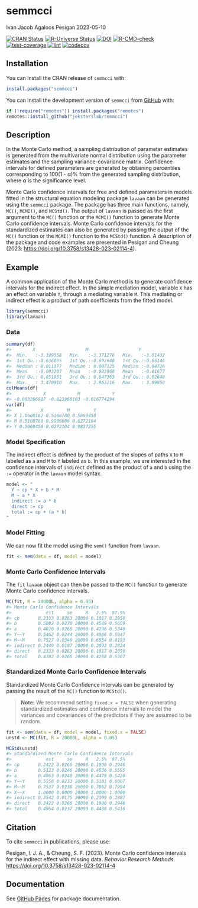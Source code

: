 semmcci
================
Ivan Jacob Agaloos Pesigan
2023-05-10

<!-- README.md is generated from README.Rmd. Please edit that file -->
<!-- badges: start -->

[![CRAN
Status](https://www.r-pkg.org/badges/version/semmcci)](https://cran.r-project.org/package=semmcci)
[![R-Universe
Status](https://jeksterslab.r-universe.dev/badges/semmcci)](https://jeksterslab.r-universe.dev)
[![DOI](https://zenodo.org/badge/DOI/10.3758/s13428-023-02114-4.svg)](https://doi.org/10.3758/s13428-023-02114-4)
[![R-CMD-check](https://github.com/jeksterslab/semmcci/workflows/R-CMD-check/badge.svg)](https://github.com/jeksterslab/semmcci/actions)
[![test-coverage](https://github.com/jeksterslab/semmcci/actions/workflows/test-coverage.yaml/badge.svg)](https://github.com/jeksterslab/semmcci/actions/workflows/test-coverage.yaml)
[![lint](https://github.com/jeksterslab/semmcci/actions/workflows/lint.yaml/badge.svg)](https://github.com/jeksterslab/semmcci/actions/workflows/lint.yaml)
[![codecov](https://codecov.io/gh/jeksterslab/semmcci/branch/main/graph/badge.svg?token=KVLUET3DJ6)](https://codecov.io/gh/jeksterslab/semmcci)
<!-- badges: end -->

## Installation

You can install the CRAN release of `semmcci` with:

``` r
install.packages("semmcci")
```

You can install the development version of `semmcci` from
[GitHub](https://github.com/jeksterslab/semmcci) with:

``` r
if (!require("remotes")) install.packages("remotes")
remotes::install_github("jeksterslab/semmcci")
```

## Description

In the Monte Carlo method, a sampling distribution of parameter
estimates is generated from the multivariate normal distribution using
the parameter estimates and the sampling variance-covariance matrix.
Confidence intervals for defined parameters are generated by obtaining
percentiles corresponding to 100(1 - α)% from the generated sampling
distribution, where α is the significance level.

Monte Carlo confidence intervals for free and defined parameters in
models fitted in the structural equation modeling package `lavaan` can
be generated using the `semmcci` package. The package has three main
functions, namely, `MC()`, `MCMI()`, and `MCStd()`. The output of
`lavaan` is passed as the first argument to the `MC()` function or the
`MCMI()` function to generate Monte Carlo confidence intervals. Monte
Carlo confidence intervals for the standardized estimates can also be
generated by passing the output of the `MC()` function or the `MCMI()`
function to the `MCStd()` function. A description of the package and
code examples are presented in Pesigan and Cheung (2023:
<https://doi.org/10.3758/s13428-023-02114-4>).

## Example

A common application of the Monte Carlo method is to generate confidence
intervals for the indirect effect. In the simple mediation model,
variable `X` has an effect on variable `Y`, through a mediating variable
`M`. This mediating or indirect effect is a product of path coefficients
from the fitted model.

``` r
library(semmcci)
library(lavaan)
```

### Data

``` r
summary(df)
#>        X                   M                   Y           
#>  Min.   :-3.199558   Min.   :-3.371276   Min.   :-3.61432  
#>  1st Qu.:-0.636035   1st Qu.:-0.692640   1st Qu.:-0.66146  
#>  Median : 0.011377   Median : 0.007125   Median :-0.04726  
#>  Mean   :-0.003207   Mean   :-0.023968   Mean   :-0.01677  
#>  3rd Qu.: 0.651951   3rd Qu.: 0.647363   3rd Qu.: 0.62640  
#>  Max.   : 3.470910   Max.   : 2.963216   Max.   : 3.09950
colMeans(df)
#>            X            M            Y 
#> -0.003206987 -0.023968103 -0.016774294
var(df)
#>           X         M         Y
#> X 1.0600162 0.5108780 0.5069458
#> M 0.5108780 0.9996606 0.6272104
#> Y 0.5069458 0.6272104 0.9837255
```

### Model Specification

The indirect effect is defined by the product of the slopes of paths `X`
to `M` labeled as `a` and `M` to `Y` labeled as `b`. In this example, we
are interested in the confidence intervals of `indirect` defined as the
product of `a` and `b` using the `:=` operator in the `lavaan` model
syntax.

``` r
model <- "
  Y ~ cp * X + b * M
  M ~ a * X
  indirect := a * b
  direct := cp
  total := cp + (a * b)
"
```

### Model Fitting

We can now fit the model using the `sem()` function from `lavaan`.

``` r
fit <- sem(data = df, model = model)
```

### Monte Carlo Confidence Intervals

The `fit` `lavaan` object can then be passed to the `MC()` function to
generate Monte Carlo confidence intervals.

``` r
MC(fit, R = 20000L, alpha = 0.05)
#> Monte Carlo Confidence Intervals
#>             est     se     R   2.5%  97.5%
#> cp       0.2333 0.0263 20000 0.1817 0.2850
#> b        0.5082 0.0270 20000 0.4549 0.5609
#> a        0.4820 0.0266 20000 0.4296 0.5340
#> Y~~Y     0.5462 0.0244 20000 0.4986 0.5947
#> M~~M     0.7527 0.0340 20000 0.6854 0.8193
#> indirect 0.2449 0.0187 20000 0.2093 0.2824
#> direct   0.2333 0.0263 20000 0.1817 0.2850
#> total    0.4782 0.0266 20000 0.4258 0.5307
```

### Standardized Monte Carlo Confidence Intervals

Standardized Monte Carlo Confidence intervals can be generated by
passing the result of the `MC()` function to `MCStd()`.

> **Note:** We recommend setting `fixed.x = FALSE` when generating
> standardized estimates and confidence intervals to model the variances
> and covariances of the predictors if they are assumed to be random.

``` r
fit <- sem(data = df, model = model, fixed.x = FALSE)
unstd <- MC(fit, R = 20000L, alpha = 0.05)
```

``` r
MCStd(unstd)
#> Standardized Monte Carlo Confidence Intervals
#>             est     se     R   2.5%  97.5%
#> cp       0.2422 0.0266 20000 0.1900 0.2946
#> b        0.5123 0.0246 20000 0.4636 0.5595
#> a        0.4963 0.0240 20000 0.4479 0.5420
#> Y~~Y     0.5558 0.0233 20000 0.5101 0.6007
#> M~~M     0.7537 0.0238 20000 0.7062 0.7994
#> X~~X     1.0000 0.0000 20000 1.0000 1.0000
#> indirect 0.2542 0.0175 20000 0.2199 0.2887
#> direct   0.2422 0.0266 20000 0.1900 0.2946
#> total    0.4964 0.0237 20000 0.4488 0.5416
```

## Citation

To cite `semmcci` in publications, please use:

Pesigan, I. J. A., & Cheung, S. F. (2023). Monte Carlo confidence
intervals for the indirect effect with missing data. *Behavior Research
Methods*. <https://doi.org/10.3758/s13428-023-02114-4>

## Documentation

See [GitHub Pages](https://jeksterslab.github.io/semmcci/index.html) for
package documentation.
